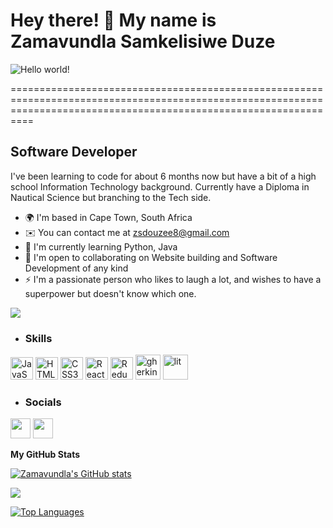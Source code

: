 # Hey there! 👋 My name is Zamavundla Samkelisiwe Duze

<img src="https://raw.githubusercontent.com/sagar-viradiya/sagar-viradiya/master/resources/banner.png" alt="Hello world!">

======================================================================================================================================================================

Software Developer
------------------

I've been learning to code for about 6 months now but have a bit of a high school Information Technology background. Currently have a Diploma in Nautical Science but branching to the Tech side.

*   🌍 I'm based in Cape Town, South Africa
*   ✉️ You can contact me at [zsdouzee8@gmail.com](mailto:zsdouzee8@gmail.com)
*   🧠 I'm currently learning Python, Java
*   🤝 I'm open to collaborating on Website building and Software Development of any kind
*   ⚡ I'm a passionate person who likes to laugh a lot, and wishes to have a superpower but doesn't know which one.

<a href="https://www.github.com/Zamavundla" target="_blank" rel="noreferrer"><img src="https://img.shields.io/github/followers/Zamavundla?logo=github&style=for-the-badge&color=facc15&labelColor=1c1917" /></a>
                 
   * ### Skills 
<p align="left">
<a href="https://developer.mozilla.org/en-US/docs/Web/JavaScript" target="_blank" rel="noreferrer"><img src="https://raw.githubusercontent.com/danielcranney/readme-generator/main/public/icons/skills/javascript-colored.svg" width="36" height="36" alt="JavaScript" /></a>
<a href="https://developer.mozilla.org/en-US/docs/Glossary/HTML5" target="_blank" rel="noreferrer"><img src="https://raw.githubusercontent.com/danielcranney/readme-generator/main/public/icons/skills/html5-colored.svg" width="36" height="36" alt="HTML5" /></a>
<a href="https://www.w3.org/TR/CSS/#css" target="_blank" rel="noreferrer"><img src="https://raw.githubusercontent.com/danielcranney/readme-generator/main/public/icons/skills/css3-colored.svg" width="36" height="36" alt="CSS3" /></a>
<a href="https://reactjs.org/" target="_blank" rel="noreferrer"><img src="https://raw.githubusercontent.com/danielcranney/readme-generator/main/public/icons/skills/react-colored.svg" width="36" height="36" alt="React" /></a>
<a href="https://redux.js.org/" target="_blank" rel="noreferrer"><img src="https://raw.githubusercontent.com/danielcranney/readme-generator/main/public/icons/skills/redux-colored.svg" width="36" height="36" alt="Redux" /></a>
<img src="https://skillicons.dev/icons?i=gherkin" alt="gherkin" width="40" height="40"/>
<img src="https://skillicons.dev/icons?i=lit" alt="lit" width="40" height="40"/></p>
                    
   
 * ### Socials
             
                  
   <p align="left">
                          
<a href="https://www.github.com/Zamavundla" target="_blank" rel="noreferrer"><img src="https://raw.githubusercontent.com/danielcranney/readme-generator/main/public/icons/socials/github.svg" width="32" height="32" /></a>
<a href="https://www.linkedin.com/in/zamavundla-samkelisiwe-duze-3b2098b5/" target="_blank" rel="noreferrer"><img src="https://raw.githubusercontent.com/danielcranney/readme-generator/main/public/icons/socials/linkedin.svg" width="32" height="32" /></a></p><b>My GitHub Stats</b>
 

<a href="http://www.github.com/Zamavundla"><img src="https://github-readme-stats.vercel.app/api?username=Zamavundla&show_icons=true&hide=&count_private=true&title_color=ef4444&text_color=ffffff&icon_color=facc15&bg_color=1c1917&hide_border=true&show_icons=true" alt="Zamavundla's GitHub stats" /></a>

<a href="http://www.github.com/Zamavundla"><img src="https://github-readme-streak-stats.herokuapp.com/?user=Zamavundla&stroke=ffffff&background=1c1917&ring=ef4444&fire=ef4444&currStreakNum=ffffff&currStreakLabel=ef4444&sideNums=ffffff&sideLabels=ffffff&dates=ffffff&hide_border=true" /></a>

<a href="https://github.com/Zamavundla" align="left"><img src="https://github-readme-stats.vercel.app/api/top-langs/?username=Zamavundla&langs_count=10&title_color=ef4444&text_color=ffffff&icon_color=facc15&bg_color=1c1917&hide_border=true&locale=en&custom_title=Top%20%Languages" alt="Top Languages" /></a>
